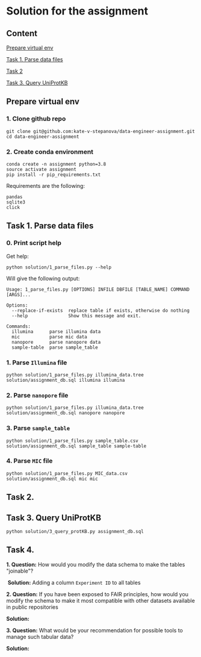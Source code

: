 # Solution for the assignment

## Content

[Prepare virtual env](#prepare-virtual-env)

[Task 1. Parse data files](#task-1.-parse-data-files)

[Task 2]()

[Task 3. Query UniProtKB](#task-3.-query-UniProtKB)



## Prepare virtual env

### 1. Clone github repo

```
git clone git@github.com:kate-v-stepanova/data-engineer-assignment.git
cd data-engineer-assignment
```

### 2. Create conda environment

```
conda create -n assignment python=3.8
source activate assignment
pip install -r pip_requirements.txt
```

Requirements are the following:

```
pandas
sqlite3
click
```

## Task 1. Parse data files

### 0. Print script help

Get help:

```
python solution/1_parse_files.py --help
```

Will give the following output:

```
Usage: 1_parse_files.py [OPTIONS] INFILE DBFILE [TABLE_NAME] COMMAND [ARGS]...

Options:
  --replace-if-exists  replace table if exists, otherwise do nothing
  --help               Show this message and exit.

Commands:
  illumina      parse illumina data
  mic           parse mic data
  nanopore      parse nanopore data
  sample-table  parse sample_table
```



### 1. Parse `Illumina` file

```
python solution/1_parse_files.py illumina_data.tree solution/assignment_db.sql illumina illumina
```

### 2. Parse `nanopore` file

```
python solution/1_parse_files.py illumina_data.tree solution/assignment_db.sql nanopore nanopore
```

### 3. Parse `sample_table`

```
python solution/1_parse_files.py sample_table.csv solution/assignment_db.sql sample_table sample-table
```

### 4. Parse `MIC` file

```
python solution/1_parse_files.py MIC_data.csv solution/assignment_db.sql mic mic
```



## Task 2.



## Task 3. Query UniProtKB

```
python solution/3_query_protKB.py assignment_db.sql
```

## Task 4.

**1. Question:** How would you modify the data schema to make the tables "joinable"?

​	**Solution:** Adding a column `Experiment ID`  to all tables

**2. Question:** If you have been exposed to FAIR principles, how would you modify the schema to make it most compatible with other datasets available in public repositories

**Solution:**



**3. Question:** What would be your recommendation for possible tools to manage such tabular data?

**Solution:** 